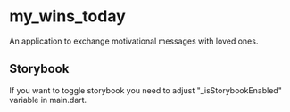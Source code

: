 # my_wins_today

An application to exchange motivational messages with loved ones.

## Storybook

If you want to toggle storybook you need to adjust "\_isStorybookEnabled" variable in main.dart.
